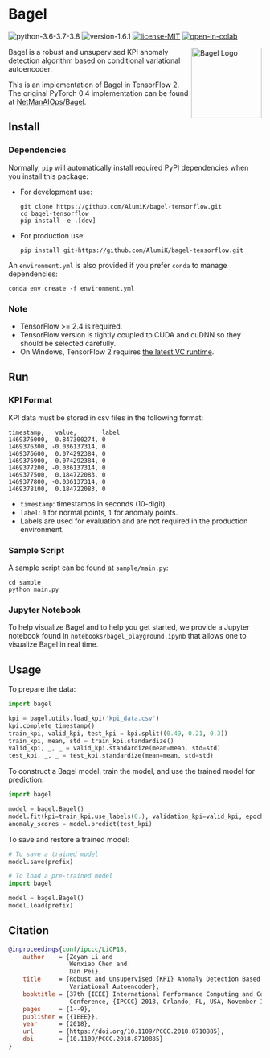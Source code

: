 # Bagel

![python-3.6-3.7-3.8](https://img.shields.io/badge/python-3.6%20%7C%203.7%20%7C%203.8-blue)
![version-1.6.1](https://img.shields.io/badge/version-1.6.1-blue)
[![license-MIT](https://img.shields.io/badge/license-MIT-green)](https://github.com/AlumiK/bagel-tensorflow/blob/main/LICENSE)
[![open-in-colab](https://colab.research.google.com/assets/colab-badge.svg)](http://colab.research.google.com/github/AlumiK/bagel-tensorflow/blob/main/notebooks/bagel_playground.ipynb)

<img width="140" alt="Bagel Logo" align="right" src="https://www.svgrepo.com/show/275681/bagel.svg"/>

Bagel is a robust and unsupervised KPI anomaly detection algorithm based on conditional variational autoencoder.

This is an implementation of Bagel in TensorFlow 2. The original PyTorch 0.4 implementation can be found at
[NetManAIOps/Bagel](https://github.com/NetManAIOps/Bagel).

## Install

### Dependencies

Normally, `pip` will automatically install required PyPI dependencies when you install this package:

- For development use:

    ```
    git clone https://github.com/AlumiK/bagel-tensorflow.git
    cd bagel-tensorflow
    pip install -e .[dev]
    ```

- For production use:

    ```
    pip install git+https://github.com/AlumiK/bagel-tensorflow.git
    ```

An `environment.yml` is also provided if you prefer `conda` to manage dependencies:

```
conda env create -f environment.yml
```

### Note

- TensorFlow >= 2.4 is required.
- TensorFlow version is tightly coupled to CUDA and cuDNN so they should be selected carefully.
- On Windows, TensorFlow 2 requires
  [the latest VC runtime](https://support.microsoft.com/en-us/help/2977003/the-latest-supported-visual-c-downloads).

## Run

### KPI Format

KPI data must be stored in csv files in the following format:

```
timestamp,   value,       label
1469376000,  0.847300274, 0
1469376300, -0.036137314, 0
1469376600,  0.074292384, 0
1469376900,  0.074292384, 0
1469377200, -0.036137314, 0
1469377500,  0.184722083, 0
1469377800, -0.036137314, 0
1469378100,  0.184722083, 0
```

- `timestamp`: timestamps in seconds (10-digit).
- `label`: `0` for normal points, `1` for anomaly points.
- Labels are used for evaluation and are not required in the production environment.

### Sample Script

A sample script can be found at `sample/main.py`:

```
cd sample
python main.py
```

### Jupyter Notebook

To help visualize Bagel and to help you get started, we provide a Jupyter notebook found
in `notebooks/bagel_playground.ipynb` that allows one to visualize Bagel in real time.

## Usage

To prepare the data:

```python
import bagel

kpi = bagel.utils.load_kpi('kpi_data.csv')
kpi.complete_timestamp()
train_kpi, valid_kpi, test_kpi = kpi.split((0.49, 0.21, 0.3))
train_kpi, mean, std = train_kpi.standardize()
valid_kpi, _, _ = valid_kpi.standardize(mean=mean, std=std)
test_kpi, _, _ = test_kpi.standardize(mean=mean, std=std)
```

To construct a Bagel model, train the model, and use the trained model for prediction:

```python
import bagel

model = bagel.Bagel()
model.fit(kpi=train_kpi.use_labels(0.), validation_kpi=valid_kpi, epochs=epochs)
anomaly_scores = model.predict(test_kpi)
```

To save and restore a trained model:

```python
# To save a trained model
model.save(prefix)

# To load a pre-trained model
import bagel

model = bagel.Bagel()
model.load(prefix)
```

## Citation

```bibtex
@inproceedings{conf/ipccc/LiCP18,
    author    = {Zeyan Li and
                 Wenxiao Chen and
                 Dan Pei},
    title     = {Robust and Unsupervised {KPI} Anomaly Detection Based on Conditional
                 Variational Autoencoder},
    booktitle = {37th {IEEE} International Performance Computing and Communications
                 Conference, {IPCCC} 2018, Orlando, FL, USA, November 17-19, 2018},
    pages     = {1--9},
    publisher = {{IEEE}},
    year      = {2018},
    url       = {https://doi.org/10.1109/PCCC.2018.8710885},
    doi       = {10.1109/PCCC.2018.8710885}
}
```
